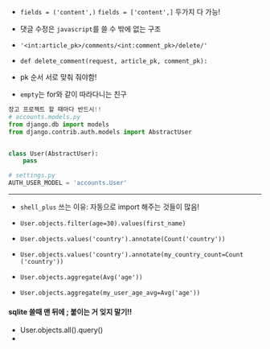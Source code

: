 - `fields = ('content',)` `fields = ['content',]` 두가지 다 가능! 
- 댓글 수정은 `javascript`를 쓸 수 밖에 없는 구조 
- `'<int:article_pk>/comments/<int:comment_pk>/delete/'`

- `def delete_comment(request, article_pk, comment_pk):`  
- pk 순서 서로 맞춰 줘야함! 
- `empty`는 for와 같이 따라다니는 친구

```python
장고 프로젝트 할 때마다 반드시!! 
# accounts.models.py
from django.db import models
from django.contrib.auth.models import AbstractUser


class User(AbstractUser):
    pass 

# settings.py
AUTH_USER_MODEL = 'accounts.User'
```

<hr/>

- `shell_plus` 쓰는 이유: 자동으로 import 해주는 것들이 많음! 

- `User.objects.filter(age=30).values(first_name)` 

- `User.objects.values('country').annotate(Count('country'))`
- `User.objects.values('country').annotate(my_country_count=Count ('country'))`

- `User.objects.aggregate(Avg('age'))` 
- `User.objects.aggregate(my_user_age_avg=Avg('age'))`

#### sqlite 쓸때 맨 뒤에 ; 붙이는 거 잊지 말기!!

- User.objects.all().query()
- 
